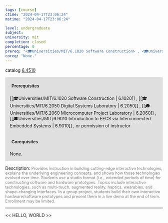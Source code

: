 ```yaml
---
tags: [course]
ctime: "2024-04-17T23:06:24"
mstime: "2024-04-17T23:06:24"

level: undergraduate
subject: 
university: mit
completion: closed
percentage: 0
prereq: "<🎓Universities/MIT/6.1020 Software Construction> , <🎓Universities/MIT/6.2050 Digital Systems Laboratory> , <🎓Universities/MIT/6.2060 Microcomputer Project Laboratory> , <🎓Universities/MIT/6.9010 Introduction to EECS via Interconnected Embedded Systems> , or permission of instructor"
coreq: "None."
---
```


catalog [6.4510](http://student.mit.edu/catalog/m6d.html#6.4510)

<span style="display: block; padding: 15px; background-color: rgb(100, 100, 100, 0.2);"><font id="m_prereq3419_0" style="display: block; font-family: Arial, sans-serif; font-weight: bold; padding: 5px">Prerequisites</font><br><span id="prereq3419_0">[[🎓Universities/MIT/6.1020 Software Construction | 6.1020]] , [[🎓Universities/MIT/6.2050 Digital Systems Laboratory | 6.2050]] , [[🎓Universities/MIT/6.2060 Microcomputer Project Laboratory | 6.2060]] , [[🎓Universities/MIT/6.9010 Introduction to EECS via Interconnected Embedded Systems | 6.9010]] , or permission of instructor</span></span>
<span style="display: block; padding: 15px; background-color: rgb(100, 100, 100, 0.2);"><font id="m_coreq3419_0" style="display: block; font-family: Arial, sans-serif; font-weight: bold; padding: 5px">Corequisites</font><br><span id="coreq3419_0">None.</span></span>

<font style="">Description:</font>
<font style="color: grey; font-size: 0.8rem;">Provides instruction in building cutting-edge interactive technologies, explains the underlying engineering concepts, and shows how those technologies evolved over time. Students use a studio format (i.e., extended periods of time) for constructing software and hardware prototypes. Topics include interactive technologies, such as multi-touch, augmented reality, haptics, wearables, and shape-changing interfaces. In a group project, students build their own interactive hardware/software prototypes and present them in a live demo at the end of term. Enrollment may be limited.</font>



---

<< HELLO, WORLD >>
